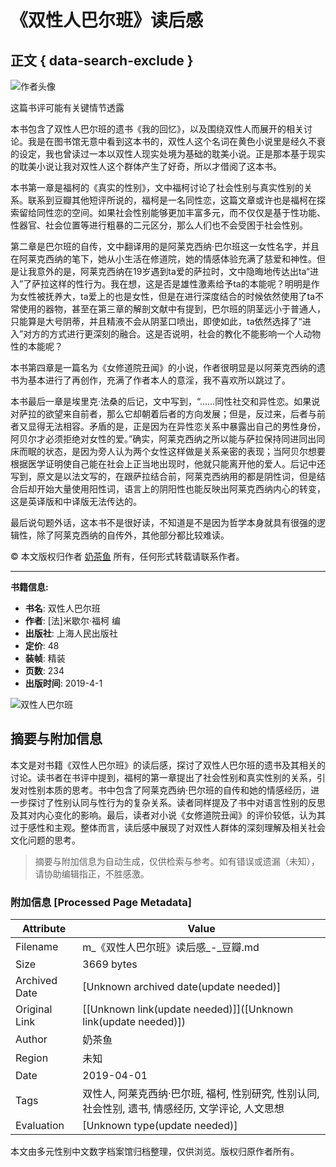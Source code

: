# 《双性人巴尔班》读后感

## 正文 { data-search-exclude }


![作者头像](https://img9.doubanio.com/icon/u218856419-4.jpg)

这篇书评可能有关键情节透露

本书包含了双性人巴尔班的遗书《我的回忆》，以及围绕双性人而展开的相关讨论。我是在图书馆无意中看到这本书的，双性人这个名词在黄色小说里是经久不衰的设定，我也曾读过一本以双性人现实处境为基础的耽美小说。正是那本基于现实的耽美小说让我对双性人这个群体产生了好奇，所以才借阅了这本书。

本书第一章是福柯的《真实的性别》，文中福柯讨论了社会性别与真实性别的关系。联系到豆瓣其他短评所说的，福柯是一名同性恋，这篇文章或许也是福柯在探索留给同性恋的空间。如果社会性别能够更加丰富多元，而不仅仅是基于性功能、性器官、社会位置等进行粗暴的二元区分，那么人们也不会受困于社会性别。

第二章是巴尔班的自传，文中翻译用的是阿莱克西纳·巴尔班这一女性名字，并且在阿莱克西纳的笔下，她从小生活在修道院，她的情感体验充满了慈爱和神性。但是让我意外的是，阿莱克西纳在19岁遇到ta爱的萨拉时，文中隐晦地传达出ta“进入”了萨拉这样的性行为。我在想，这是否是雄性激素给予ta的本能呢？明明是作为女性被抚养大，ta爱上的也是女性，但是在进行深度结合的时候依然使用了ta不常使用的器物，甚至在第三章的解剖文献中有提到，巴尔班的阴茎远小于普通人，只能算是大号阴蒂，并且精液不会从阴茎口喷出，即使如此，ta依然选择了“进入”对方的方式进行更深刻的融合。这是否说明，社会的教化不能影响一个人动物性的本能呢？

本书第四章是一篇名为《女修道院丑闻》的小说，作者很明显是以阿莱克西纳的遗书为基本进行了再创作，充满了作者本人的意淫，我不喜欢所以跳过了。

本书最后一章是埃里克·法桑的后记，文中写到，“……同性社交和异性恋。如果说对萨拉的欲望来自前者，那么它却朝着后者的方向发展；但是，反过来，后者与前者又显得无法相容。矛盾的是，正是因为在异性恋关系中暴露出自己的男性身份，阿贝尔才必须拒绝对女性的爱。”确实，阿莱克西纳之所以能与萨拉保持同进同出同床而眠的状态，是因为旁人认为两个女性这样做是关系亲密的表现；当阿贝尔想要根据医学证明使自己能在社会上正当地出现时，他就只能离开他的爱人。后记中还写到，原文是以法文写的，在跟萨拉结合前，阿莱克西纳用的都是阴性词，但是结合后却开始大量使用阳性词，语言上的阴阳性也能反映出阿莱克西纳内心的转变，这是英译版和中译版无法传达的。

最后说句题外话，这本书不是很好读，不知道是不是因为哲学本身就具有很强的逻辑性，除了阿莱克西纳的自传外，其他部分都比较难读。

© 本文版权归作者 [奶茶鱼](https://www.douban.com/people/218856419/) 所有，任何形式转载请联系作者。

---

**书籍信息:**

- **书名**: 双性人巴尔班
- **作者**: [法]米歇尔·福柯 编
- **出版社**: 上海人民出版社
- **定价**: 48
- **装帧**: 精装
- **页数**: 234
- **出版时间**: 2019-4-1

![双性人巴尔班](https://img2.doubanio.com/view/subject/l/public/s31316371.jpg)
<!-- tcd_original_link https://m.douban.com/book/review/14632890/ -->


## 摘要与附加信息

<!-- tcd_abstract -->
本文是对书籍《双性人巴尔班》的读后感，探讨了双性人巴尔班的遗书及其相关的讨论。读书者在书评中提到，福柯的第一章提出了社会性别和真实性别的关系，引发对性别本质的思考。书中包含了阿莱克西纳·巴尔班的自传和她的情感经历，进一步探讨了性别认同与性行为的复杂关系。读者同样提及了书中对语言性别的反思及其对内心变化的影响。最后，读者对小说《女修道院丑闻》的评价较低，认为其过于感性和主观。整体而言，读后感中展现了对双性人群体的深刻理解及相关社会文化问题的思考。
<!-- tcd_abstract_end -->

> 摘要与附加信息为自动生成，仅供检索与参考。如有错误或遗漏（未知），请协助编辑指正，不胜感激。

### 附加信息 [Processed Page Metadata]

| Attribute       | Value                                  |
|-----------------|----------------------------------------|
| Filename        | m_《双性人巴尔班》读后感_-_豆瓣.md                             |
| Size            | 3669 bytes                           |
| Archived Date   | [Unknown archived date(update needed)]                             |
| Original Link   | [[Unknown link(update needed)]]([Unknown link(update needed)])                       |
| Author          | 奶茶鱼                               |
| Region          | 未知                               |
| Date            | 2019-04-01                                 |
| Tags            | 双性人, 阿莱克西纳·巴尔班, 福柯, 性别研究, 性别认同, 社会性别, 遗书, 情感经历, 文学评论, 人文思想                                 |
| Evaluation            | [Unknown type(update needed)]                                 |
<!-- tcd_table_end -->

本文由多元性别中文数字档案馆归档整理，仅供浏览。版权归原作者所有。

